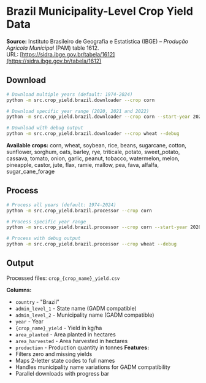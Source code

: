 # Brazil Municipality-Level Crop Yield Data

**Source:** Instituto Brasileiro de Geografia e Estatística (IBGE) – *Produção Agrícola Municipal* (PAM) table 1612.  
URL: [https://sidra.ibge.gov.br/tabela/1612](https://sidra.ibge.gov.br/tabela/1612)

## Download

```bash
# Download multiple years (default: 1974-2024)
python -m src.crop_yield.brazil.downloader --crop corn

# Download specific year range (2020, 2021 and 2022)
python -m src.crop_yield.brazil.downloader --crop corn --start-year 2020 --end-year 2023

# Download with debug output
python -m src.crop_yield.brazil.downloader --crop wheat --debug
```

**Available crops:** corn, wheat, soybean, rice, beans, sugarcane, cotton, sunflower, sorghum, oats, barley, rye, triticale, potato, sweet_potato, cassava, tomato, onion, garlic, peanut, tobacco, watermelon, melon, pineapple, castor, jute, flax, ramie, mallow, pea, fava, alfalfa, sugar_cane_forage

## Process

```bash
# Process all years (default: 1974-2024)
python -m src.crop_yield.brazil.processor --crop corn

# Process specific year range
python -m src.crop_yield.brazil.processor --crop corn --start-year 2020 --end-year 2023

# Process with debug output
python -m src.crop_yield.brazil.processor --crop wheat --debug
```

## Output

Processed files: `crop_{crop_name}_yield.csv`

**Columns:**
- `country` - "Brazil"
- `admin_level_1` - State name (GADM compatible)
- `admin_level_2` - Municipality name (GADM compatible)
- `year` - Year
- `{crop_name}_yield` - Yield in kg/ha
- `area_planted` - Area planted in hectares 
- `area_harvested` - Area harvested in hectares 
- `production` - Production quantity in tonnes 
**Features:**
- Filters zero and missing yields
- Maps 2-letter state codes to full names
- Handles municipality name variations for GADM compatibility
- Parallel downloads with progress bar
